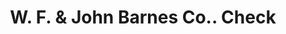 ---
doi: 10.7916/D8W10HW9
date_other: '1890'
date_other_textual: 1890-1899
form: printed ephemera
genre:
- Checks (bank checks)
name:
- W. F. & John Barnes Co.
object_in_context_url: https://biggert.cul.columbia.edu/items/view/ave_biggert_00277
subject_hierarchical_geographic:
- Rockford, Illinois, United States
subject_name:
- W. F. & John Barnes Co.
title: W. F. & John Barnes Co.. Check
sort_title: W. F. & John Barnes Co.. Check
call_number: ave_biggert_00277
coordinates:
- 42.25944444444445,-89.06444444444445
pid: ave_biggert_00277
identifiers: ave_biggert_00277
thumbnail: https://derivativo-2.library.columbia.edu/iiif/2/ldpd:344256/full/!256,256/0/native.jpg
permalink: /biggert/ave_biggert_00277/
layout: iiif-image-page
---